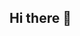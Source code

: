 ## Hi there 👋

<!--
**bryan-medici/bryan-medici** is a ✨ _special_ ✨ repository because its `README.md` (this file) appears on your GitHub profile.
https://joinlivewell.ca
Here are some ideas to get you started:

- 🔭 I’m currently working on ...
- 🌱 I’m currently learning ...
- 👯 I’m looking to collaborate on ...
- 🤔 I’m looking for help with ...
- 💬 Ask me about ...
- 📫 How to reach me: ...
- 😄 Pronouns: ...
- ⚡ Fun fact: ...
-->
